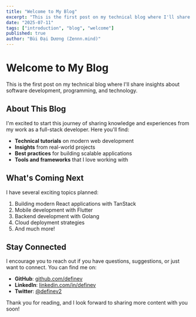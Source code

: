 ```yaml
---
title: "Welcome to My Blog"
excerpt: "This is the first post on my technical blog where I'll share insights about software development, programming, and technology."
date: "2025-07-11"
tags: ["introduction", "blog", "welcome"]
published: true
author: "Bùi Đại Dương (Zennn.mind)"
---
```


# Welcome to My Blog

This is the first post on my technical blog where I'll share insights about software development, programming, and technology.

## About This Blog

I'm excited to start this journey of sharing knowledge and experiences from my work as a full-stack developer. Here you'll find:

- **Technical tutorials** on modern web development
- **Insights** from real-world projects
- **Best practices** for building scalable applications
- **Tools and frameworks** that I love working with

## What's Coming Next

I have several exciting topics planned:

1. Building modern React applications with TanStack
2. Mobile development with Flutter
3. Backend development with Golang
4. Cloud deployment strategies
5. And much more!

## Stay Connected

I encourage you to reach out if you have questions, suggestions, or just want to connect. You can find me on:

- **GitHub**: [github.com/definev](https://github.com/definev)
- **LinkedIn**: [linkedin.com/in/definev](https://linkedin.com/in/definev)
- **Twitter**: [@definev2](https://twitter.com/definev2)

Thank you for reading, and I look forward to sharing more content with you soon! 